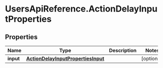 # UsersApiReference.ActionDelayInputProperties

## Properties

Name | Type | Description | Notes
------------ | ------------- | ------------- | -------------
**input** | [**ActionDelayInputPropertiesInput**](ActionDelayInputPropertiesInput.md) |  | [optional] 


